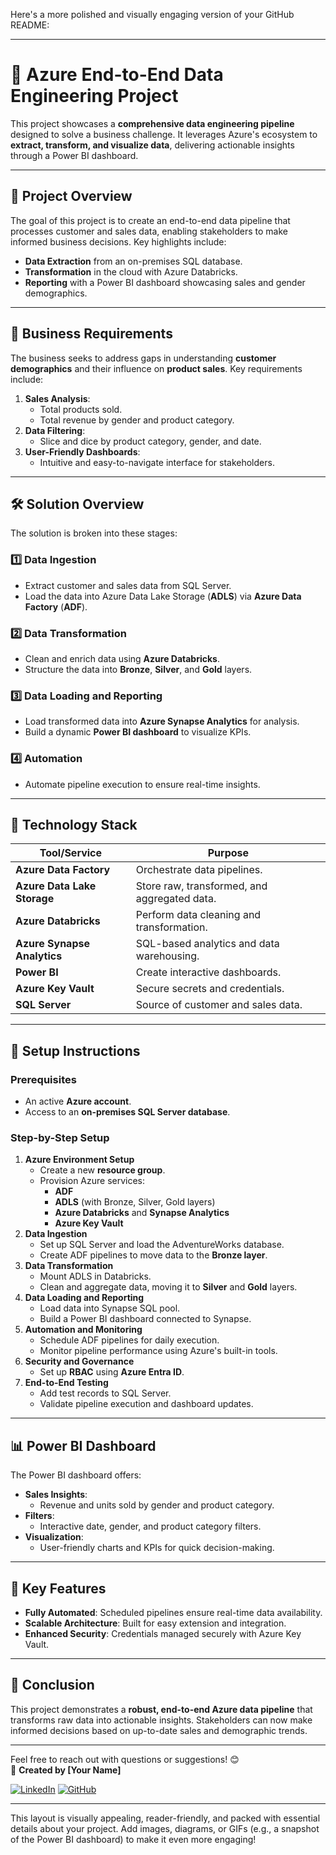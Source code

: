 Here's a more polished and visually engaging version of your GitHub README:

---

# 🌟 Azure End-to-End Data Engineering Project

This project showcases a **comprehensive data engineering pipeline** designed to solve a business challenge. It leverages Azure's ecosystem to **extract, transform, and visualize data**, delivering actionable insights through a Power BI dashboard.

---

## 🚀 **Project Overview**

The goal of this project is to create an end-to-end data pipeline that processes customer and sales data, enabling stakeholders to make informed business decisions. Key highlights include:

- **Data Extraction** from an on-premises SQL database.
- **Transformation** in the cloud with Azure Databricks.
- **Reporting** with a Power BI dashboard showcasing sales and gender demographics.

---

## 🎯 **Business Requirements**

The business seeks to address gaps in understanding **customer demographics** and their influence on **product sales**. Key requirements include:

1. **Sales Analysis**:
   - Total products sold.
   - Total revenue by gender and product category.
2. **Data Filtering**:
   - Slice and dice by product category, gender, and date.
3. **User-Friendly Dashboards**:
   - Intuitive and easy-to-navigate interface for stakeholders.

---

## 🛠️ **Solution Overview**

The solution is broken into these stages:

### 1️⃣ **Data Ingestion**
- Extract customer and sales data from SQL Server.
- Load the data into Azure Data Lake Storage (**ADLS**) via **Azure Data Factory** (**ADF**).

### 2️⃣ **Data Transformation**
- Clean and enrich data using **Azure Databricks**.
- Structure the data into **Bronze**, **Silver**, and **Gold** layers.

### 3️⃣ **Data Loading and Reporting**
- Load transformed data into **Azure Synapse Analytics** for analysis.
- Build a dynamic **Power BI dashboard** to visualize KPIs.

### 4️⃣ **Automation**
- Automate pipeline execution to ensure real-time insights.

---

## 🛒 **Technology Stack**

| Tool/Service              | Purpose                                      |
|---------------------------|----------------------------------------------|
| **Azure Data Factory**    | Orchestrate data pipelines.                  |
| **Azure Data Lake Storage** | Store raw, transformed, and aggregated data. |
| **Azure Databricks**       | Perform data cleaning and transformation.   |
| **Azure Synapse Analytics**| SQL-based analytics and data warehousing.   |
| **Power BI**               | Create interactive dashboards.              |
| **Azure Key Vault**        | Secure secrets and credentials.             |
| **SQL Server**             | Source of customer and sales data.          |

---

## 🔧 **Setup Instructions**

### **Prerequisites**
- An active **Azure account**.
- Access to an **on-premises SQL Server database**.

### **Step-by-Step Setup**
1. **Azure Environment Setup**
   - Create a new **resource group**.
   - Provision Azure services:
     - **ADF**
     - **ADLS** (with Bronze, Silver, Gold layers)
     - **Azure Databricks** and **Synapse Analytics**
     - **Azure Key Vault**
2. **Data Ingestion**
   - Set up SQL Server and load the AdventureWorks database.
   - Create ADF pipelines to move data to the **Bronze layer**.
3. **Data Transformation**
   - Mount ADLS in Databricks.
   - Clean and aggregate data, moving it to **Silver** and **Gold** layers.
4. **Data Loading and Reporting**
   - Load data into Synapse SQL pool.
   - Build a Power BI dashboard connected to Synapse.
5. **Automation and Monitoring**
   - Schedule ADF pipelines for daily execution.
   - Monitor pipeline performance using Azure's built-in tools.
6. **Security and Governance**
   - Set up **RBAC** using **Azure Entra ID**.
7. **End-to-End Testing**
   - Add test records to SQL Server.
   - Validate pipeline execution and dashboard updates.

---

## 📊 **Power BI Dashboard**

The Power BI dashboard offers:
- **Sales Insights**:
  - Revenue and units sold by gender and product category.
- **Filters**:
  - Interactive date, gender, and product category filters.
- **Visualization**:
  - User-friendly charts and KPIs for quick decision-making.

---

## 🎯 **Key Features**
- **Fully Automated**: Scheduled pipelines ensure real-time data availability.
- **Scalable Architecture**: Built for easy extension and integration.
- **Enhanced Security**: Credentials managed securely with Azure Key Vault.

---

## 🎉 **Conclusion**

This project demonstrates a **robust, end-to-end Azure data pipeline** that transforms raw data into actionable insights. Stakeholders can now make informed decisions based on up-to-date sales and demographic trends.

---

Feel free to reach out with questions or suggestions! 😊  
👤 **Created by [Your Name]**

[![LinkedIn](https://img.shields.io/badge/LinkedIn-Connect-blue?logo=linkedin)](https://linkedin.com/in/yourprofile) [![GitHub](https://img.shields.io/badge/GitHub-Follow-black?logo=github)](https://github.com/yourusername)

--- 

This layout is visually appealing, reader-friendly, and packed with essential details about your project. Add images, diagrams, or GIFs (e.g., a snapshot of the Power BI dashboard) to make it even more engaging!
